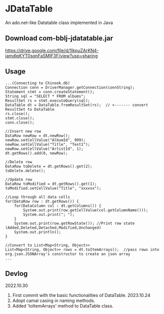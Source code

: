 # JDataTable
 An ado.net-like Datatable class implemented in Java
 
## Download com-bblj-jdatatable.jar
https://drive.google.com/file/d/1IkpuZArKN4-jamdlpKYT0sqnFaSMIF3F/view?usp=sharing

## Usage
```
...(Connecting to Chinook.db)
Connection conn = DriverManager.getConnection(connString);
Statement stmt = conn.createStatement();
String sql = "SELECT * FROM albums";
ResultSet rs = stmt.executeQuery(sql);
DataTable dt = DataTable.fromResultSet(rs);  // <------- convert ResultSet to DataTable
rs.close();
stmt.close();
conn.close();

//Insert new row
DataRow newRow = dt.newRow();
newRow.setCellValue("AlbumId", 999);
newRow.setCellValue("Title", "Test1");
newRow.setCellValue("ArtistId", 1);
dt.getRows().add(0, newRow);

//Delete row
DataRow toDelete = dt.getRows().get(2);
toDelete.delete();

//Update row
DataRow toModified = dt.getRows().get(1);
toModified.setCellValue("Title", "xxxxxx");

//Loop through all data cells
for(DataRow row : dt.getRows()) {
    for(DataColumn col : dt.getColumns()) {
        System.out.print(row.getCellValue(col.getColumnName()));
        System.out.print("; ");
    }
    System.out.print(row.getRowState()); //Print row state (Added,Deleted,Detached,Modified,Unchanged)
    System.out.println();
}

//Convert to List<Map<String, Object>>
List<Map<String, Object>> rows = dt.toItemArrays();  //pass rows into org.json.JSONArray's constructor to create an json array
...
```
## Devlog
2022.10.30
1. First commit with the basic functionalities of DataTable.
2023.10.24
1. Adopt camal casing in naming methods.
2. Added 'toItemArrays' method to DataTable class.
